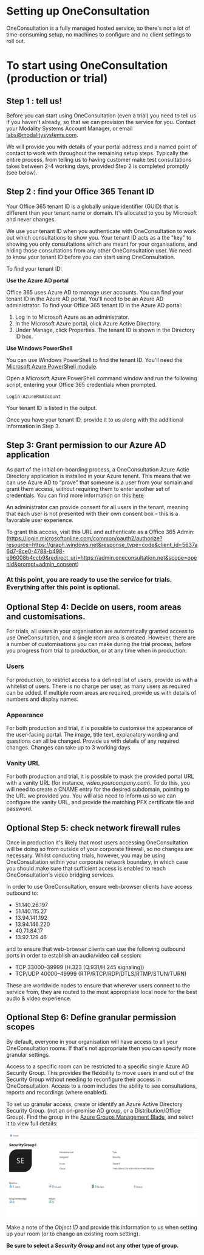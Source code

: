 # Setting up OneConsultation

OneConsultation is a fully managed hosted service, so there's not a lot of time-consuming setup, no machines to configure and no client settings to roll out. 

# To start using OneConsultation (production or trial)

## Step 1 : tell us!

Before you can start using OneConsultation (even a trial) you need to tell us if you haven't already, so that we can provision the service for you. Contact your Modality Systems Account Manager, or email [labs@modalitysystems.com](mailto:labs@modalitysystems.com).

We will provide you with details of your portal address and a named point of contact to work with throughout the remaining setup steps. Typically the entire process, from telling us to having customer make test consultations takes between 2-4 working days, provided Step 2 is completed promptly (see below).

## Step 2 : find your Office 365 Tenant ID

Your Office 365 tenant ID is a globally unique identifier (GUID) that is different than your tenant name or domain. It's allocated to you by Microsoft and never changes.

We use your tenant ID when you authenticate with OneConsultation to work out which consultations to show you. Your tenant ID acts as a the "key" to showing you only consultations which are meant for your organisations, and hiding those consultations from any other OneConsultation user. We need to know your tenant ID before you can start using OneConsultation.

To find your tenant ID:

**Use the Azure AD portal**

Office 365 uses Azure AD to manage user accounts. You can find your tenant ID in the Azure AD portal. You'll need to be an Azure AD administrator. To find your Office 365 tenant ID in the Azure AD portal:

 1. Log in to Microsoft Azure as an administrator.
 2. In the Microsoft Azure portal, click Azure Active Directory.
 3. Under Manage, click Properties. The tenant ID is shown in the Directory ID box.

**Use Windows PowerShell**

You can use Windows PowerShell to find the tenant ID. You'll need the [Microsoft Azure PowerShell module](https://go.microsoft.com/fwlink/p/?LinkId=717444).

Open a Microsoft Azure PowerShell command window and run the following script, entering your Office 365 credentials when prompted.

```
Login-AzureRmAccount
```

Your tenant ID is listed in the output.

Once you have your tenant ID, provide it to us along with the additional information in Step 3.

## Step 3: Grant permission to our Azure AD application

As part of the initial on-boarding process, a OneConsultation Azure Actie Directory application is installed in your Azure tenent. This means that we can use Azure AD to “prove” that someone is a user from your somain and grant them access, without requiring them to enter another set of credentials. You can find more information on this [here](https://modalitysystems.github.io/oneconsultation-docs/auth.html)

An administrator can provide consent for all users in the tenant, meaning that each user is not presented with their own consent box – this is a favorable user experience.

To grant this access, visit this URL and authenticate as a Office 365 Admin: (https://login.microsoftonline.com/common/oauth2/authorize?resource=https://graph.windows.net&response_type=code&client_id=5637a6d7-9ce0-4788-b498-e96008b4ccb9&redirect_uri=https://admin.oneconsultation.net&scope=openid&prompt=admin_consent)

### At this point, you are ready to use the service for trials. Everything after this point is optional. 

## Optional Step 4: Decide on users, room areas and customisations.

For trials, all users in your organisation are automatically granted access to use OneConsultation, and a single room area is created. However, there are a number of customisations you can make during the trial process, before you progress from trial to production, or at any time when in production:

### Users
For production, to restrict access to a defined list of users, provide us with a whitelist of users. There is no charge per user, as many users as required can be added. If multiple room areas are required, provide us with details of numbers and display names.

### Appearance
For both production and trial, it is possible to customise the appearance of the user-facing portal. The image, title text, explanatory wording and questions can all be changed. Provide us with details of any required changes. Changes can take up to 3 working days.

### Vanity URL
For both production and trial, it is possible to mask the provided portal URL with a vanity URL (for instance, *video.yourcompany.com*). To do this, you will need to create a CNAME entry for the desired subdomain, pointing to the URL we provided you. You will also need to inform us so we can configure the vanity URL, and provide the matching PFX certificate file and password.

## Optional Step 5: check network firewall rules
Once in production it's likely that most users accessing OneConsultation will be doing so from outside of your corporate firewall, so no changes are necessary. Whilst conducting trials, however, you may be using OneConsultation within your corporate network boundary, in which case you should make sure that sufficient access is enabled to reach OneConsultation's video bridging services.

In order to use OneConsultation, ensure web-browser clients have access outbound to:

 - 51.140.26.197
 - 51.140.115.27
 - 13.94.141.192
 - 13.94.146.220
 - 40.71.84.17
 - 13.92.129.46
 
and to ensure that web-browser clients can use the following outbound ports in order to establish an audio/video call session:
 
 - TCP 33000–39999  (H.323 (Q.931/H.245 signaling)) 
 - TCP/UDP 40000–49999 (RTP/RTCP/RDP/DTLS/RTMP/STUN/TURN)
 
These are worldwide nodes to ensure that wherever users connect to the service from, they are routed to the most appropriate local node for the best audio & video experience.

## Optional Step 6: Define granular permission scopes
By default, everyone in your organisation will have access to all your OneConsultation rooms. If that's not appropriate then you can specify more granular settings.

Access to a specific room can be restricted to a specific single Azure AD Security Group. This provides the flexibility to move users in and out of the Security Group without needing to reconfigure their access in OneConsultation. Access to a room includes the ability to see consultations, reports and recordings (where enabled).

To set up granular access, create or identify an Azure Active Directory Security Group. (not an on-premise AD group, or a Distribution/Office Group). Find the group in the [Azure Groups Management Blade](https://portal.azure.com/#blade/Microsoft_AAD_IAM/GroupsManagementMenuBlade/AllGroups), and select it to view full details:

![Azure AD Management Blade](/images/azure-ad-groups.png)

Make a note of the *Object ID* and provide this information to us when setting up your room (or to change an existing room setting). 

**Be sure to select a *Security Group* and not any other type of group.**
